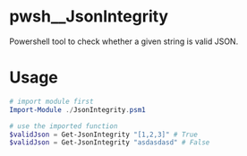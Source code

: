 # pwsh__JsonIntegrity
Powershell tool to check whether a given string is valid JSON.

# Usage
```powershell
# import module first
Import-Module ./JsonIntegrity.psm1

# use the imported function
$validJson = Get-JsonIntegrity "[1,2,3]" # True
$validJson = Get-JsonIntegrity "asdasdasd" # False
```
